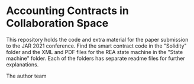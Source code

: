 # Accounting Contracts in Collaboration Space

This repository holds the code and extra material for the paper submission to the JAR 2021 conference. Find the smart contract code in the "Solidity" folder and the XML and PDF files for the REA state machine in the "State machine" folder. Each of the folders has separate readme files for further explanations.

The author team
